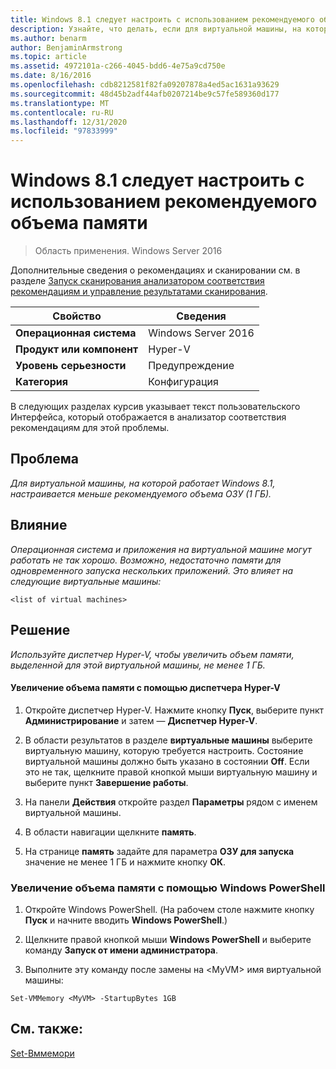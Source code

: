 ```yaml
---
title: Windows 8.1 следует настроить с использованием рекомендуемого объема памяти
description: Узнайте, что делать, если для виртуальной машины, на которой работает Windows 8.1, настроено меньше рекомендуемого объема ОЗУ (1 ГБ).
ms.author: benarm
author: BenjaminArmstrong
ms.topic: article
ms.assetid: 4972101a-c266-4045-bdd6-4e75a9cd750e
ms.date: 8/16/2016
ms.openlocfilehash: cdb8212581f82fa09207878a4ed5ac1631a93629
ms.sourcegitcommit: 48d45b2adf44afb0207214be9c57fe589360d177
ms.translationtype: MT
ms.contentlocale: ru-RU
ms.lasthandoff: 12/31/2020
ms.locfileid: "97833999"
---
```

# <a name="windows-81-should-be-configured-with-the-recommended-amount-of-memory"></a>Windows 8.1 следует настроить с использованием рекомендуемого объема памяти

>Область применения. Windows Server 2016

Дополнительные сведения о рекомендациях и сканировании см. в разделе [Запуск сканирования анализатором соответствия рекомендациям и управление результатами сканирования](https://go.microsoft.com/fwlink/p/?LinkID=223177).

|Свойство|Сведения|
|-|-|
|**Операционная система**|Windows Server 2016|
|**Продукт или компонент**|Hyper-V|
|**Уровень серьезности**|Предупреждение|
|**Категория**|Конфигурация|

В следующих разделах курсив указывает текст пользовательского Интерфейса, который отображается в анализатор соответствия рекомендациям для этой проблемы.

## <a name="issue"></a>**Проблема**
*Для виртуальной машины, на которой работает Windows 8.1, настраивается меньше рекомендуемого объема ОЗУ (1 ГБ).*

## <a name="impact"></a>**Влияние**
*Операционная система и приложения на виртуальной машине могут работать не так хорошо. Возможно, недостаточно памяти для одновременного запуска нескольких приложений. Это влияет на следующие виртуальные машины:*
```
<list of virtual machines>
```
## <a name="resolution"></a>**Решение**
*Используйте диспетчер Hyper-V, чтобы увеличить объем памяти, выделенной для этой виртуальной машины, не менее 1 ГБ.*

#### <a name="increase-the-memory-using-hyper-v-manager"></a>Увеличение объема памяти с помощью диспетчера Hyper-V

1.  Откройте диспетчер Hyper-V. Нажмите кнопку **Пуск**, выберите пункт **Администрирование** и затем — **Диспетчер Hyper-V**.

2.  В области результатов в разделе **виртуальные машины** выберите виртуальную машину, которую требуется настроить. Состояние виртуальной машины должно быть указано в состоянии **Off**. Если это не так, щелкните правой кнопкой мыши виртуальную машину и выберите пункт **Завершение работы**.

3.  На панели **Действия** откройте раздел **Параметры** рядом с именем виртуальной машины.

4.  В области навигации щелкните **память**.

5.  На странице **память** задайте для параметра **ОЗУ для запуска** значение не менее 1 ГБ и нажмите кнопку **ОК**.

### <a name="increase-the-memory-using-windows-powershell"></a>Увеличение объема памяти с помощью Windows PowerShell

1.  Откройте Windows PowerShell. (На рабочем столе нажмите кнопку **Пуск** и начните вводить **Windows PowerShell**.)

2.  Щелкните правой кнопкой мыши **Windows PowerShell** и выберите команду **Запуск от имени администратора**.

3.  Выполните эту команду после замены на \<MyVM> имя виртуальной машины:

```
Set-VMMemory <MyVM> -StartupBytes 1GB
```

## <a name="see-also"></a>См. также:
[Set-Вммемори](/powershell/module/hyper-v/set-vmmemory)
